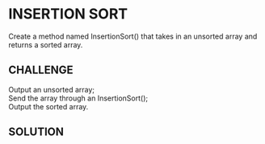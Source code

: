 # INSERTION SORT

Create a method named InsertionSort() that takes in an unsorted array and returns a sorted array.

## CHALLENGE

Output an unsorted array;\
Send the array through an InsertionSort();\
Output the sorted array.

## SOLUTION
